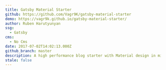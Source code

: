 ```yaml
---
title: Gatsby Material Starter
github: https://github.com/Vagr9K/gatsby-material-starter
demo: https://vagr9k.github.io/gatsby-material-starter/
author: Ruben Harutyunyan
ssg:
  - Gatsby
cms:
  - No Cms
date: 2017-07-02T14:02:13.000Z
github_branch: master
description: A high performance blog starter with Material design in mind for GatsbyJS.
stale: false
---
```


